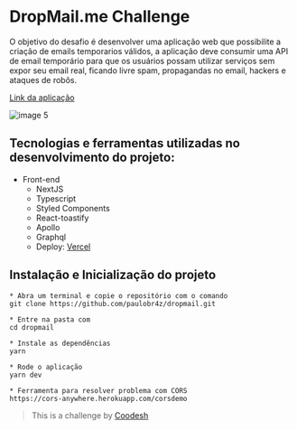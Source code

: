 # DropMail.me Challenge

O objetivo do desafio é desenvolver uma aplicação web que possibilite a criação de emails temporarios válidos, a aplicação deve consumir uma API de email temporário para que os usuários possam utilizar serviços sem expor seu email real, ficando livre spam, propagandas no email, hackers e ataques de robôs.

[Link da aplicação](dropmail-pi.vercel.app)

![image 5](https://github.com/paulobr4z/dropmail/assets/52705622/135a8e00-a151-473a-a58a-4c3eea39d11f)

## Tecnologias e ferramentas utilizadas no desenvolvimento do projeto:

- Front-end
    * NextJS
    * Typescript
    * Styled Components
    * React-toastify
    * Apollo
    * Graphql
    * Deploy: [Vercel](dropmail-pi.vercel.app)


## Instalação e Inicialização do projeto

```
* Abra um terminal e copie o repositório com o comando
git clone https://github.com/paulobr4z/dropmail.git

* Entre na pasta com 
cd dropmail

* Instale as dependências
yarn

* Rode o aplicação
yarn dev

* Ferramenta para resolver problema com CORS
https://cors-anywhere.herokuapp.com/corsdemo

```

>  This is a challenge by [Coodesh](https://coodesh.com/)
